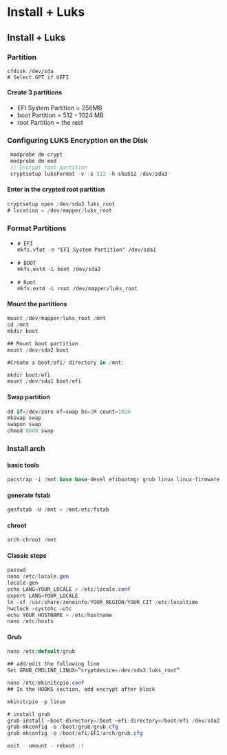 # Install + Luks

## Install + Luks

### Partition 

```text
cfdisk /dev/sda
# Select GPT if UEFI
```

#### Create 3 partitions

* EFI System Partition = 256MB
* boot Partition = 512 - 1024 MB
* root Partition = the rest

### Configuring LUKS Encryption on the Disk

```csharp
 modprobe dm-crypt
 modprobe dm-mod
 // Encrypt root partition
 cryptsetup luksFormat -v -s 512 -h sha512 /dev/sda3
```

#### Enter in the crypted root partition

```csharp
cryptsetup open /dev/sda3 luks_root
# location = /dev/mapper/luks_root
```

### Format Partitions

* ```text
  # EFI
  mkfs.vfat -n "EFI System Partition" /dev/sda1
  ```
* ```text
  # BOOT
  mkfs.ext4 -L boot /dev/sda2
  ```
* ```text
  # Root
  mkfs.ext4 -L root /dev/mapper/luks_root
  ```

#### Mount the partitions

```csharp
mount /dev/mapper/luks_root /mnt
cd /mnt
mkdir boot

## Mount boot partition
mount /dev/sda2 boot

#Create a boot/efi/ directory in /mnt:

mkdir boot/efi
mount /dev/sda1 boot/efi
```

#### Swap partition

```csharp
dd if=/dev/zero of=swap bs=1M count=1024
mkswap swap
swapon swap
chmod 0600 swap
```

### Install arch

#### basic tools

```csharp
pacstrap -i /mnt base base-devel efibootmgr grub linux linux-firmware
```

#### generate **fstab**

```csharp
genfstab -U /mnt > /mnt/etc/fstab
```

#### chroot

```csharp
arch-chroot /mnt
```

#### Classic steps

```csharp
passwd
nano /etc/locale.gen
locale-gen
echo LANG=YOUR_LOCALE > /etc/locale.conf
export LANG=YOUR_LOCALE
ln -sf /usr/share/zoneinfo/YOUR_REGION/YOUR_CIT /etc/localtime
hwclock –systohc –utc
echo YOUR_HOSTNAME > /etc/hostname
nano /etc/hosts
```

#### Grub

```csharp
nano /etc/default/grub

## add/edit the following line
Set GRUB_CMDLINE_LINUX=”cryptdevice=/dev/sda3:luks_root”

nano /etc/mkinitcpio.conf
## In the HOOKS section, add encrypt after block

mkinitcpio -p linux

# install grub 
grub-install –boot-directory=/boot –efi-directory=/boot/efi /dev/sda2
grub-mkconfig -o /boot/grub/grub.cfg
grub-mkconfig -o /boot/efi/EFI/arch/grub.cfg

exit - umount - reboot :)
```



